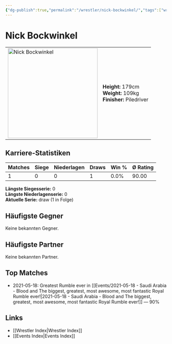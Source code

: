 ```yaml
---
{"dg-publish":true,"permalink":"/wrestler/nick-bockwinkel/","tags":["wrestler"],"noteIcon":"","created":"2025-08-11T09:33:20.342+02:00"}
---
```



# Nick Bockwinkel

<table>
<tr>
<td><img src="Nick Bockwinkel.png" width="280" alt="Nick Bockwinkel"></td>
<td>
<b>Height:</b> 179cm<br>
<b>Weight:</b> 109kg<br>
<b>Finisher:</b> Piledriver<br>
</td>
</tr>
</table>

## Karriere-Statistiken

| Matches | Siege | Niederlagen | Draws | Win % | Ø Rating |
|---------|-------|-------------|-------|-------|-----------|
| 1 | 0 | 0 | 1 | 0.0% | 90.00 |

**Längste Siegesserie:** 0<br>**Längste Niederlagenserie:** 0<br>**Aktuelle Serie:** draw (1 in Folge)


## Häufigste Gegner
Keine bekannten Gegner.

## Häufigste Partner
Keine bekannten Partner.

## Top Matches
- 2021-05-18: Greatest Rumble ever in [[Events/2021-05-18 - Saudi Arabia - Blood and The biggest, greatest, most awesome, most fantastic Royal Rumble ever!\|2021-05-18 - Saudi Arabia - Blood and The biggest, greatest, most awesome, most fantastic Royal Rumble ever!]] — 90%

## Links
- [[Wrestler Index\|Wrestler Index]]
- [[Events Index\|Events Index]]

